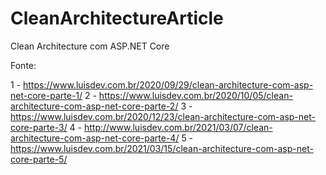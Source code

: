 # CleanArchitectureArticle
Clean Architecture com ASP.NET Core

Fonte: 

1 - https://www.luisdev.com.br/2020/09/29/clean-architecture-com-asp-net-core-parte-1/
2 - https://www.luisdev.com.br/2020/10/05/clean-architecture-com-asp-net-core-parte-2/
3 - https://www.luisdev.com.br/2020/12/23/clean-architecture-com-asp-net-core-parte-3/
4 - http://www.luisdev.com.br/2021/03/07/clean-architecture-com-asp-net-core-parte-4/
5 - https://www.luisdev.com.br/2021/03/15/clean-architecture-com-asp-net-core-parte-5/